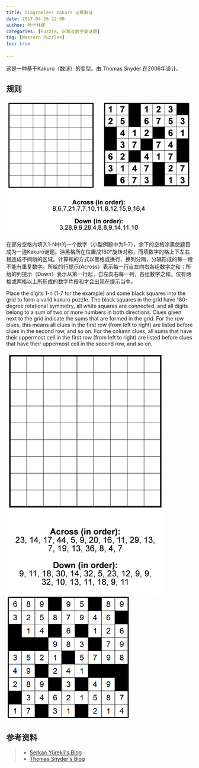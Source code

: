 ```yaml
---
title: Diagramless Kakuro 无框数谜
date: 2017-04-26 22:00
author: 叶卡林娜
categories: [Puzzle, 区域与数字类谜题]
tag: [Western Puzzles]
toc: true

---
```


这是一种基于Kakuro（数谜）的变型。由 Thomas Snyder 在2006年设计。

## 规则

![Diagramless Kakuro小型例题，作者：Thomas Snyder](/images/diagramlesskakuro.png)

在部分空格内填入1-N中的一个数字（小型例题中为1-7），余下的空格涂黑使题目成为一道Kakuro谜题。涂黑格所在位置成180°旋转对称，而填数字的格上下左右相连成不间断的区域。计算和的方式以黑格或换行、换列分隔，分隔形成的每一段不能有重复数字。所给的行提示(Across）表示每一行自左向右各组数字之和；所给的列提示（Down）表示从第一行起，自左向右每一列，各组数字之和。仅有两格或两格以上所形成的数字片段和才会出现在提示当中。

Place the digits 1-n (1-7 for the example) and some black squares into the grid to form a valid kakuro puzzle. The black squares in the grid have 180-degree rotational symmetry, all white squares are connected, and all digits belong to a sum of two or more numbers in both directions. Clues given next to the grid indicate the sums that are formed in the grid. For the row clues, this means all clues in the first row (from left to right) are listed before clues in the second row, and so on.  For the column clues, all sums that have their uppermost cell in the first row (from left to right) are listed before clues that have their uppermost cell in the second row, and so on.

![Diagramless Kakuro例题，作者：Serkan Yürekli。本题N为9。](/images/diagramlesskakuro_e.png)
![Diagramless Kakuro例题解答](/images/diagramlesskakuro_a.png)

## 参考资料

> - [Serkan Yürekli's Blog](https://yureklis.wordpress.com/2012/06/15/puzzle-25-diagramless-kakuro/)
> - [Thomas Snyder's Blog](http://motris.livejournal.com/15935.html)